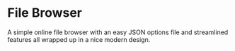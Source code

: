 # File Browser
A simple online file browser with an easy JSON options file and streamlined features all wrapped up in a nice modern design.
